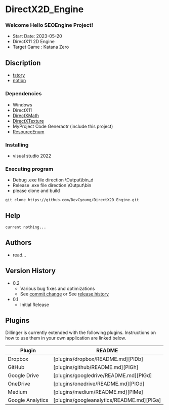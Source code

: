 # DirectX2D_Engine
### Welcome Hello SEOEngine Project!
* Start Date: 2023-05-20 
* DirectX11 2D Engine
* Target Game  : Katana Zero

## Discription
* [tstory](https://kingo-of-tensorflow.tistory.com/category/DirectX11_2D)
* [notion](https://www.notion.so/DirectX2D-57b6d5d810174410b7a1fe68371c2a1f)

### Dependencies
* Windows
* DirectX11
* [DirectXMath](https://github.com/microsoft/DirectXMath.git)
* [DirectXTexture](https://github.com/microsoft/DirectXTex.git)
* MyProject Code Generaotr (include this project)
* [ResourceEnum](https://github.com/DevCyoung/DirectX2D_Engine/tree/main/Helper/Resource/ConsoleApp1)

### Installing
* visual studio 2022

### Executing program
* Debug .exe file direction \Output\bin_d
* Release .exe file direction \Output\bin
* please clone and build

```
git clone https://github.com/DevCyoung/DirectX2D_Engine.git
```

## Help
```
current nothing...
```

## Authors
* read...

## Version History

* 0.2
    * Various bug fixes and optimizations
    * See [commit change]() or See [release history]()
* 0.1
    * Initial Release

## Plugins
Dillinger is currently extended with the following plugins.
Instructions on how to use them in your own application are linked below.

| Plugin | README |
| ------ | ------ |
| Dropbox | [plugins/dropbox/README.md][PlDb] |
| GitHub | [plugins/github/README.md][PlGh] |
| Google Drive | [plugins/googledrive/README.md][PlGd] |
| OneDrive | [plugins/onedrive/README.md][PlOd] |
| Medium | [plugins/medium/README.md][PlMe] |
| Google Analytics | [plugins/googleanalytics/README.md][PlGa] |	
